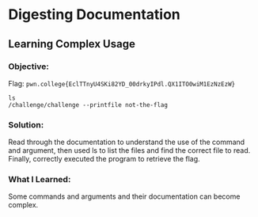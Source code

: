 # Digesting Documentation
## Learning Complex Usage

### Objective: 

Flag: `pwn.college{EclTTnyU4SKi82YD_00drkyIPdl.QX1ITO0wiM1EzNzEzW}`

```
ls
/challenge/challenge --printfile not-the-flag
```

### Solution:

Read through the documentation to understand the use of the command and argument, then used ls to list the files and find the correct file to read. Finally, correctly executed the program to retrieve the flag.

### What I Learned: 

Some commands and arguments and their documentation can become complex.